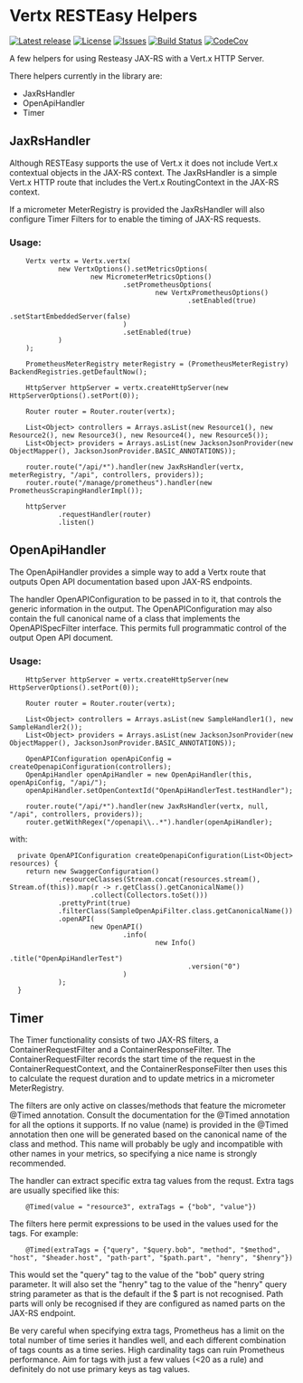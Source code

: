 # Vertx RESTEasy Helpers

[![Latest release](https://img.shields.io/github/release/yaytay/vertx-resteasy-helpers.svg)](https://github.com/yaytay/vertx-resteasy-helpers/latest)
[![License](https://img.shields.io/github/license/yaytay/vertx-resteasy-helpers)](https://github.com/yaytay/vertx-resteasy-helpers/blob/master/LICENCE.md)
[![Issues](https://img.shields.io/github/issues/yaytay/vertx-resteasy-helpers)](https://github.com/yaytay/vertx-resteasy-helpers/issues)
[![Build Status](https://github.com/yaytay/vertx-resteasy-helpers/actions/workflows/buildtest.yml/badge.svg)](https://github.com/Yaytay/vertx-resteasy-helpers/actions/workflows/buildtest.yml)
[![CodeCov](https://codecov.io/gh/Yaytay/vertx-resteasy-helpers/branch/main/graph/badge.svg?token=ACHVK20T9Q)](https://codecov.io/gh/Yaytay/vertx-resteasy-helpers)

A few helpers for using Resteasy JAX-RS with a Vert.x HTTP Server.

There helpers currently in the library are:
- JaxRsHandler
- OpenApiHandler
- Timer

## JaxRsHandler

Although RESTEasy supports the use of Vert.x it does not include Vert.x contextual objects in the JAX-RS context.
The JaxRsHandler is a simple Vert.x HTTP route that includes the Vert.x RoutingContext in the JAX-RS context.

If a micrometer MeterRegistry is provided the JaxRsHandler will also configure Timer Filters for to enable the timing of JAX-RS requests.

### Usage:
```
    Vertx vertx = Vertx.vertx(
            new VertxOptions().setMetricsOptions(
                    new MicrometerMetricsOptions()
                            .setPrometheusOptions(
                                    new VertxPrometheusOptions()
                                            .setEnabled(true)
                                            .setStartEmbeddedServer(false)
                            )
                            .setEnabled(true)
            )
    );
    
    PrometheusMeterRegistry meterRegistry = (PrometheusMeterRegistry) BackendRegistries.getDefaultNow();
    
    HttpServer httpServer = vertx.createHttpServer(new HttpServerOptions().setPort(0));

    Router router = Router.router(vertx);

    List<Object> controllers = Arrays.asList(new Resource1(), new Resource2(), new Resource3(), new Resource4(), new Resource5());
    List<Object> providers = Arrays.asList(new JacksonJsonProvider(new ObjectMapper(), JacksonJsonProvider.BASIC_ANNOTATIONS));

    router.route("/api/*").handler(new JaxRsHandler(vertx, meterRegistry, "/api", controllers, providers));
    router.route("/manage/prometheus").handler(new PrometheusScrapingHandlerImpl());

    httpServer
            .requestHandler(router)
            .listen()
```

## OpenApiHandler

The OpenApiHandler provides a simple way to add a Vertx route that outputs Open API documentation based upon JAX-RS endpoints.

The handler OpenAPIConfiguration to be passed in to it, that controls the generic information in the output.
The OpenAPIConfiguration may also contain the full canonical name of a class that implements the OpenAPISpecFilter interface.
This permits full programmatic control of the output Open API document.

### Usage:
```
    HttpServer httpServer = vertx.createHttpServer(new HttpServerOptions().setPort(0));

    Router router = Router.router(vertx);

    List<Object> controllers = Arrays.asList(new SampleHandler1(), new SampleHandler2());
    List<Object> providers = Arrays.asList(new JacksonJsonProvider(new ObjectMapper(), JacksonJsonProvider.BASIC_ANNOTATIONS));

    OpenAPIConfiguration openApiConfig = createOpenapiConfiguration(controllers);
    OpenApiHandler openApiHandler = new OpenApiHandler(this, openApiConfig, "/api/");
    openApiHandler.setOpenContextId("OpenApiHandlerTest.testHandler");
    
    router.route("/api/*").handler(new JaxRsHandler(vertx, null, "/api", controllers, providers));
    router.getWithRegex("/openapi\\..*").handler(openApiHandler);
```
with:
```
  private OpenAPIConfiguration createOpenapiConfiguration(List<Object> resources) {
    return new SwaggerConfiguration()
            .resourceClasses(Stream.concat(resources.stream(), Stream.of(this)).map(r -> r.getClass().getCanonicalName())
                    .collect(Collectors.toSet()))
            .prettyPrint(true)
            .filterClass(SampleOpenApiFilter.class.getCanonicalName())
            .openAPI(
                    new OpenAPI()
                            .info(
                                    new Info()
                                            .title("OpenApiHandlerTest")
                                            .version("0")
                            )
            );
  }
```

## Timer

The Timer functionality consists of two JAX-RS filters, a ContainerRequestFilter and a ContainerResponseFilter.
The ContainerRequestFilter records the start time of the request in the ContainerRequestContext, and the ContainerResponseFilter then uses
this to calculate the request duration and to update metrics in a micrometer MeterRegistry.

The filters are only active on classes/methods that feature the micrometer @Timed annotation.
Consult the documentation for the @Timed annotation for all the options it supports.
If no value (name) is provided in the @Timed annotation then one will be generated based on the canonical name of the class and method.
This name will probably be ugly and incompatible with other names in your metrics, so specifying a nice name is strongly recommended.

The handler can extract specific extra tag values from the requst.
Extra tags are usually specified like this:
```
    @Timed(value = "resource3", extraTags = {"bob", "value"})
```
The filters here permit expressions to be used in the values used for the tags.
For example:
```
    @Timed(extraTags = {"query", "$query.bob", "method", "$method", "host", "$header.host", "path-part", "$path.part", "henry", "$henry"})
```
This would set the "query" tag to the value of the "bob" query string parameter.
It will also set the "henry" tag to the value of the "henry" query string parameter as that is the default if the $ part is not recognised.
Path parts will only be recognised if they are configured as named parts on the JAX-RS endpoint.

Be very careful when specifying extra tags, Prometheus has a limit on the total number of time series it handles well, and each 
different combination of tags counts as a time series.
High cardinality tags can ruin Prometheus performance.
Aim for tags with just a few values (<20 as a rule) and definitely do not use primary keys as tag values.